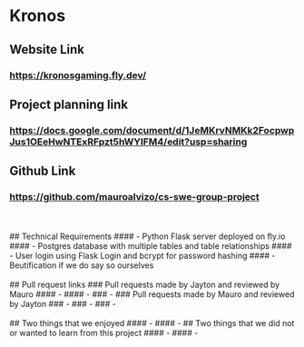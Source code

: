 # Kronos

## Website Link
### https://kronosgaming.fly.dev/
## Project planning link
### https://docs.google.com/document/d/1JeMKrvNMKk2FocpwpJus1OEeHwNTExRFpzt5hWYIFM4/edit?usp=sharing
## Github Link
### https://github.com/mauroalvizo/cs-swe-group-project
<br>
<br>
## Technical Requirements
#### - Python Flask server deployed on fly.io
#### - Postgres database with multiple tables and table relationships
#### - User login using Flask Login and bcrypt for password hashing
#### - Beutification if we do say so ourselves
<br>
<br>
## Pull request links
### Pull requests made by Jayton and reviewed by Mauro
#### -
#### -
### -
### Pull requests made by Mauro and reviewed by Jayton
### -
### -
### -
<br>
<br>
## Two things that we enjoyed
#### -
#### -
## Two things that we did not or wanted to learn from this project
#### -
#### -

